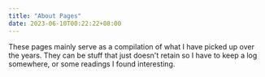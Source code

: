 ```yaml
---
title: "About Pages"
date: 2023-06-10T00:22:22+08:00
---
```


These pages mainly serve as a compilation of what I have picked up over the years.
They can be stuff that just doesn't retain so I have to keep a log somewhere, or some readings I found interesting.

